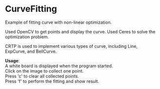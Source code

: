 # CurveFitting
Example of fitting curve with non-linear optimization.

Used OpenCV to get points and display the curve.
Used Ceres to solve the optimization problem.

CRTP is used to implement various types of curve, including Line, ExpCurve, and BellCurve.

**Usage**:  
A white board is displayed when the program started.  
Click on the image to collect one point.  
Press 'c' to clear all collected points.  
Press 'f' to perform the fitting and show result.
